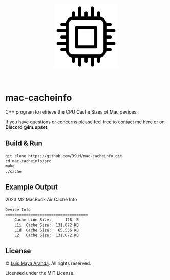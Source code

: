 <br>

<p align="center">
<a href="https://github.com/3SUM"><img width="200" src="./logo/cache.png" alt="cache logo"></a>
</p>

<br>

# mac-cacheinfo

C++ program to retrieve the CPU Cache Sizes of Mac devices.

If you have questions or concerns please feel free to contact me here or on **Discord @im.upset**.

## Build & Run

```
git clone https://github.com/3SUM/mac-cacheinfo.git
cd mac-cacheinfo/src
make
./cache
```

## Example Output

2023 M2 MacBook Air Cache Info

```
Device Info
====================================
	Cache Line Size:      128  B
	L1i  Cache Size:  131.072 KB
	L1d  Cache Size:   65.536 KB
	L2   Cache Size:  131.072 KB
```

## License

&copy; [Luis Maya Aranda](https://github.com/3SUM). All rights reserved.

Licensed under the MIT License.
